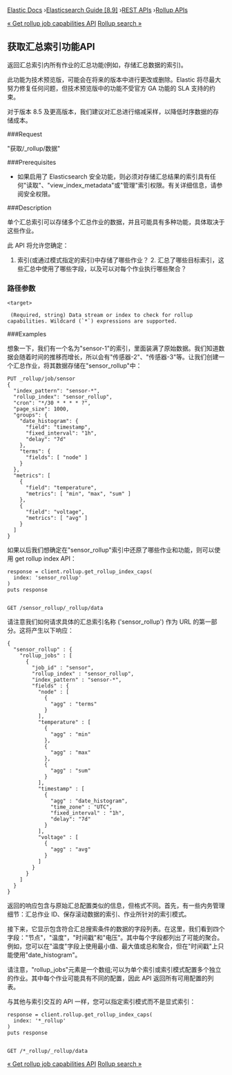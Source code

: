 

[Elastic Docs](/guide/) ›[Elasticsearch Guide [8.9]](index.md) ›[REST
APIs](rest-apis.md) ›[Rollup APIs](rollup-apis.md)

[« Get rollup job capabilities API](rollup-get-rollup-caps.md) [Rollup
search »](rollup-search.md)

## 获取汇总索引功能API

返回汇总索引内所有作业的汇总功能(例如，存储汇总数据的索引)。

此功能为技术预览版，可能会在将来的版本中进行更改或删除。Elastic 将尽最大努力修复任何问题，但技术预览版中的功能不受官方 GA 功能的 SLA 支持的约束。

对于版本 8.5 及更高版本，我们建议对汇总进行缩减采样，以降低时序数据的存储成本。

###Request

"获取<target>/_rollup/数据"

###Prerequisites

* 如果启用了 Elasticsearch 安全功能，则必须对存储汇总结果的索引具有任何"读取"、"view_index_metadata"或"管理"索引权限。有关详细信息，请参阅安全权限。

###Description

单个汇总索引可以存储多个汇总作业的数据，并且可能具有多种功能，具体取决于这些作业。

此 API 将允许您确定：

1. 索引(或通过模式指定的索引)中存储了哪些作业？  2. 汇总了哪些目标索引，这些汇总中使用了哪些字段，以及可以对每个作业执行哪些聚合？

### 路径参数

`<target>`

     (Required, string) Data stream or index to check for rollup capabilities. Wildcard (`*`) expressions are supported. 

###Examples

想象一下，我们有一个名为"sensor-1"的索引，里面装满了原始数据。我们知道数据会随着时间的推移而增长，所以会有"传感器-2"、"传感器-3"等。让我们创建一个汇总作业，将其数据存储在"sensor_rollup"中：

    
    
    PUT _rollup/job/sensor
    {
      "index_pattern": "sensor-*",
      "rollup_index": "sensor_rollup",
      "cron": "*/30 * * * * ?",
      "page_size": 1000,
      "groups": {
        "date_histogram": {
          "field": "timestamp",
          "fixed_interval": "1h",
          "delay": "7d"
        },
        "terms": {
          "fields": [ "node" ]
        }
      },
      "metrics": [
        {
          "field": "temperature",
          "metrics": [ "min", "max", "sum" ]
        },
        {
          "field": "voltage",
          "metrics": [ "avg" ]
        }
      ]
    }

如果以后我们想确定在"sensor_rollup"索引中还原了哪些作业和功能，则可以使用 get rollup index API：

    
    
    response = client.rollup.get_rollup_index_caps(
      index: 'sensor_rollup'
    )
    puts response
    
    
    GET /sensor_rollup/_rollup/data

请注意我们如何请求具体的汇总索引名称 ('sensor_rollup') 作为 URL 的第一部分。这将产生以下响应：

    
    
    {
      "sensor_rollup" : {
        "rollup_jobs" : [
          {
            "job_id" : "sensor",
            "rollup_index" : "sensor_rollup",
            "index_pattern" : "sensor-*",
            "fields" : {
              "node" : [
                {
                  "agg" : "terms"
                }
              ],
              "temperature" : [
                {
                  "agg" : "min"
                },
                {
                  "agg" : "max"
                },
                {
                  "agg" : "sum"
                }
              ],
              "timestamp" : [
                {
                  "agg" : "date_histogram",
                  "time_zone" : "UTC",
                  "fixed_interval" : "1h",
                  "delay": "7d"
                }
              ],
              "voltage" : [
                {
                  "agg" : "avg"
                }
              ]
            }
          }
        ]
      }
    }

返回的响应包含与原始汇总配置类似的信息，但格式不同。首先，有一些内务管理细节：汇总作业 ID、保存滚动数据的索引、作业所针对的索引模式。

接下来，它显示包含符合汇总搜索条件的数据的字段列表。在这里，我们看到四个字段："节点"，"温度"，"时间戳"和"电压"。其中每个字段都列出了可能的聚合。例如，您可以在"温度"字段上使用最小值、最大值或总和聚合，但在"时间戳"上只能使用"date_histogram"。

请注意，"rollup_jobs"元素是一个数组;可以为单个索引或索引模式配置多个独立的作业。其中每个作业可能具有不同的配置，因此 API 返回所有可用配置的列表。

与其他与索引交互的 API 一样，您可以指定索引模式而不是显式索引：

    
    
    response = client.rollup.get_rollup_index_caps(
      index: '*_rollup'
    )
    puts response
    
    
    GET /*_rollup/_rollup/data

[« Get rollup job capabilities API](rollup-get-rollup-caps.md) [Rollup
search »](rollup-search.md)
